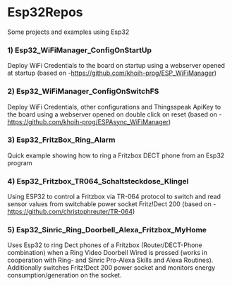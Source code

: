 # Esp32Repos

Some projects and examples using Esp32

### 1) Esp32_WiFiManager_ConfigOnStartUp
Deploy WiFi Credentials to the board on startup using a webserver opened at startup
(based on -https://github.com/khoih-prog/ESP_WiFiManager)

### 2) Esp32_WiFiManager_ConfigOnSwitchFS
Deploy WiFi Credentials, other configurations and Thingsspeak ApiKey to the board using a webserver opened on double click on reset
(based on -https://github.com/khoih-prog/ESPAsync_WiFiManager)

### 3) Esp32_FritzBox_Ring_Alarm
Quick example showing how to ring a Fritzbox DECT phone from an Esp32 program

### 4) Esp32_Fritzbox_TR064_Schaltsteckdose_Klingel
Using ESP32 to control a Fritzbox via TR-064 protocol to switch and read sensor values from switchable power socket Fritz!Dect 200
(based on  -https://github.com/christophreuter/TR-064)

### 5) Esp32_Sinric_Ring_Doorbell_Alexa_Fritzbox_MyHome
Uses Esp32 to ring Dect phones of a Fritzbox (Router/DECT-Phone combination) when a Ring Video Doorbell Wired is pressed (works in cooperation with Ring- and Sinric Pro-Alexa Skills and Alexa Routines).
Additionally switches Fritz!Dect 200 power socket and monitors energy consumption/generation on the socket.
